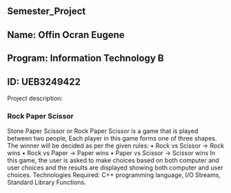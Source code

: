 ## Semester_Project
## Name: Offin Ocran Eugene
## Program: Information Technology B
## ID: UEB3249422

Project description:
### Rock Paper Scissor
Stone Paper Scissor or Rock Paper Scissor is a game that is played between two
people, Each player in this game forms one of three shapes. The winner will be
decided as per the given rules:
•
 Rock vs Scissor -> Rock wins
• Rock vs Paper -> Paper wins
• Paper vs Scissor -> Scissor wins
In this game, the user is asked to make choices based on both computer and user
choices and the results are displayed showing both computer and user choices.
Technologies Required: C++ programming language, I/O Streams, Standard
Library Functions.
